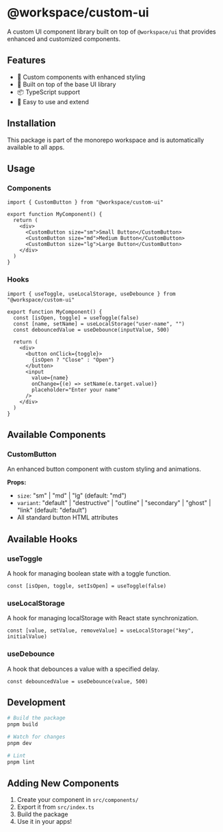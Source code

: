 # @workspace/custom-ui

A custom UI component library built on top of `@workspace/ui` that provides enhanced and customized components.

## Features

- 🎨 Custom components with enhanced styling
- 🔧 Built on top of the base UI library
- 📦 TypeScript support
- 🚀 Easy to use and extend

## Installation

This package is part of the monorepo workspace and is automatically available to all apps.

## Usage

### Components

```tsx
import { CustomButton } from "@workspace/custom-ui"

export function MyComponent() {
  return (
    <div>
      <CustomButton size="sm">Small Button</CustomButton>
      <CustomButton size="md">Medium Button</CustomButton>
      <CustomButton size="lg">Large Button</CustomButton>
    </div>
  )
}
```

### Hooks

```tsx
import { useToggle, useLocalStorage, useDebounce } from "@workspace/custom-ui"

export function MyComponent() {
  const [isOpen, toggle] = useToggle(false)
  const [name, setName] = useLocalStorage("user-name", "")
  const debouncedValue = useDebounce(inputValue, 500)
  
  return (
    <div>
      <button onClick={toggle}>
        {isOpen ? "Close" : "Open"}
      </button>
      <input 
        value={name} 
        onChange={(e) => setName(e.target.value)}
        placeholder="Enter your name"
      />
    </div>
  )
}
```

## Available Components

### CustomButton

An enhanced button component with custom styling and animations.

**Props:**
- `size`: "sm" | "md" | "lg" (default: "md")
- `variant`: "default" | "destructive" | "outline" | "secondary" | "ghost" | "link" (default: "default")
- All standard button HTML attributes

## Available Hooks

### useToggle

A hook for managing boolean state with a toggle function.

```tsx
const [isOpen, toggle, setIsOpen] = useToggle(false)
```

### useLocalStorage

A hook for managing localStorage with React state synchronization.

```tsx
const [value, setValue, removeValue] = useLocalStorage("key", initialValue)
```

### useDebounce

A hook that debounces a value with a specified delay.

```tsx
const debouncedValue = useDebounce(value, 500)
```

## Development

```bash
# Build the package
pnpm build

# Watch for changes
pnpm dev

# Lint
pnpm lint
```

## Adding New Components

1. Create your component in `src/components/`
2. Export it from `src/index.ts`
3. Build the package
4. Use it in your apps!
